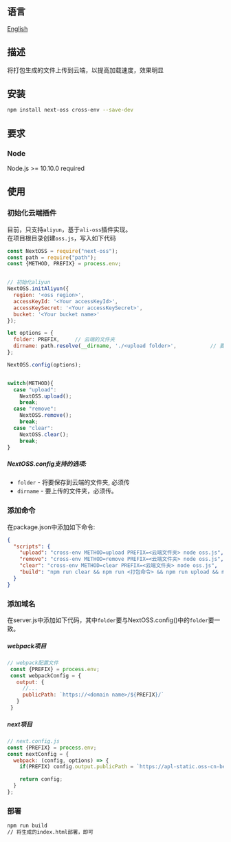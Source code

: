 ## 语言
[English](https://github.com/kszitt/next-oss/blob/master/README_EN.md)

## 描述
将打包生成的文件上传到云端，以提高加载速度，效果明显   

## 安装
```bash
npm install next-oss cross-env --save-dev
```

## 要求
### Node
Node.js >= 10.10.0 required

## 使用

### 初始化云端插件
目前，只支持`aliyun`，基于`ali-oss`插件实现。  
在项目根目录创建`oss.js`，写入如下代码
```jsx
const NextOSS = require("next-oss");
const path = require("path");
const {METHOD, PREFIX} = process.env;


// 初始化aliyun
NextOSS.initAliyun({
  region: '<oss region>',
  accessKeyId: '<Your accessKeyId>',
  accessKeySecret: '<Your accessKeySecret>',
  bucket: '<Your bucket name>'
});

let options = {
  folder: PREFIX,     // 云端的文件夹
  dirname: path.resolve(__dirname, './<upload folder>',           // 要上传的文件夹
};

NextOSS.config(options);


switch(METHOD){
  case "upload":
    NextOSS.upload();
    break;
  case "remove":
    NextOSS.remove();
    break;
  case "clear":
    NextOSS.clear();
    break;
}
```
##### NextOSS.config支持的选项:
- `folder` - 将要保存到云端的文件夹, 必须传
- `dirname` - 要上传的文件夹，必须传。

### 添加命令
在package.json中添加如下命令:
```json
{
  "scripts": {
    "upload": "cross-env METHOD=upload PREFIX=<云端文件夹> node oss.js",
    "remove": "cross-env METHOD=remove PREFIX=<云端文件夹> node oss.js",
    "clear": "cross-env METHOD=clear PREFIX=<云端文件夹> node oss.js",
    "build": "npm run clear && npm run <打包命令> && npm run upload && npm run remove"
  }
}
```

### 添加域名
在server.js中添加如下代码，其中`folder`要与NextOSS.config()中的`folder`要一致。  
##### webpack项目
```js
// webpack配置文件
 const {PREFIX} = process.env;
 const webpackConfig = {
   output: {
     //...
     publicPath: `https://<domain name>/${PREFIX}/`
   }
 }
```
##### next项目
```js
// next.config.js
const {PREFIX} = process.env;
const nextConfig = {
  webpack: (config, options) => {
    if(PREFIX) config.output.publicPath = `https://apl-static.oss-cn-beijing.aliyuncs.com/${PREFIX}`;

    return config;
  }
};
```

### 部署
```bash
npm run build
// 将生成的index.html部署，即可
```

